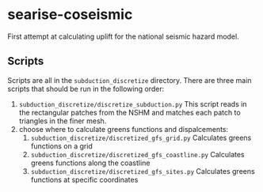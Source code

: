 # searise-coseismic
First attempt at calculating uplift for the national seismic hazard model.

## Scripts
Scripts are all in the `subduction_discretize` directory. There are three main scripts that should be run in the following order:
1. `subduction_discretize/discretize_subduction.py` This script reads in the rectangular patches from the NSHM and 
   matches each patch to triangles in the finer mesh.
2. choose where to calculate greens functions and dispalcements:
   1. `subduction_discretize/discretized_gfs_grid.py` Calculates greens functions on a grid
   2. `subduction_discretize/discretized_gfs_coastline.py` Calculates greens functions along the coastline
   3. `subduction_discretize/discretized_gfs_sites.py` Calculates greens functions at specific coordinates


